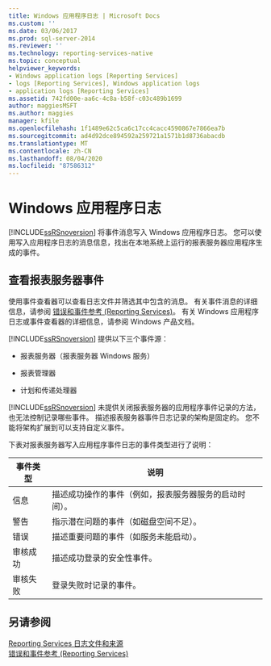 ```yaml
---
title: Windows 应用程序日志 | Microsoft Docs
ms.custom: ''
ms.date: 03/06/2017
ms.prod: sql-server-2014
ms.reviewer: ''
ms.technology: reporting-services-native
ms.topic: conceptual
helpviewer_keywords:
- Windows application logs [Reporting Services]
- logs [Reporting Services], Windows application logs
- application logs [Reporting Services]
ms.assetid: 742fd00e-aa6c-4c8a-b58f-c03c489b1699
author: maggiesMSFT
ms.author: maggies
manager: kfile
ms.openlocfilehash: 1f1489e62c5ca6c17cc4cacc4590867e7866ea7b
ms.sourcegitcommit: ad4d92dce894592a259721a1571b1d8736abacdb
ms.translationtype: MT
ms.contentlocale: zh-CN
ms.lasthandoff: 08/04/2020
ms.locfileid: "87586312"
---
```

# <a name="windows-application-log"></a>Windows 应用程序日志
  [!INCLUDE[ssRSnoversion](../../includes/ssrsnoversion-md.md)] 将事件消息写入 Windows 应用程序日志。 您可以使用写入应用程序日志的消息信息，找出在本地系统上运行的报表服务器应用程序生成的事件。  
  
## <a name="viewing-report-server-events"></a>查看报表服务器事件  
 使用事件查看器可以查看日志文件并筛选其中包含的消息。 有关事件消息的详细信息，请参阅 [错误和事件参考 (Reporting Services)](../troubleshooting/errors-and-events-reference-reporting-services.md)。 有关 Windows 应用程序日志或事件查看器的详细信息，请参阅 Windows 产品文档。  
  
 [!INCLUDE[ssRSnoversion](../../includes/ssrsnoversion-md.md)] 提供以下三个事件源：  
  
-   报表服务器（报表服务器 Windows 服务）  
  
-   报表管理器  
  
-   计划和传递处理器  
  
 [!INCLUDE[ssRSnoversion](../../includes/ssrsnoversion-md.md)] 未提供关闭报表服务器的应用程序事件记录的方法，也无法控制记录哪些事件。 描述报表服务器事件日志记录的架构是固定的。 您不能将架构扩展到可以支持自定义事件。  
  
 下表对报表服务器写入应用程序事件日志的事件类型进行了说明：  
  
|事件类型|说明|  
|----------------|-----------------|  
|信息|描述成功操作的事件（例如，报表服务器服务的启动时间）。|  
|警告|指示潜在问题的事件（如磁盘空间不足）。|  
|错误|描述重要问题的事件（如服务未能启动）。|  
|审核成功|描述成功登录的安全性事件。|  
|审核失败|登录失败时记录的事件。|  
  
## <a name="see-also"></a>另请参阅  
 [Reporting Services 日志文件和来源](../report-server/reporting-services-log-files-and-sources.md)   
 [错误和事件参考 (Reporting Services)](../troubleshooting/errors-and-events-reference-reporting-services.md)  
  
  
